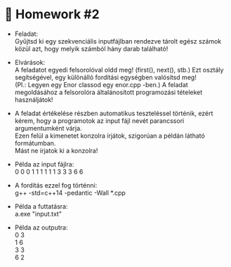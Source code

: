 # 📓 Homework #2
- Feladat:  
Gyűjtsd ki egy szekvenciális inputfájlban rendezve tárolt egész számok közül azt, hogy melyik számból hány darab található!  
  
- Elvárások:  
A feladatot egyedi felsorolóval oldd meg! (first(), next(), stb.) Ezt osztály segítségével, egy különálló fordítási egységben valósítsd meg!  
(Pl.: Legyen egy Enor classod egy enor.cpp -ben.) A feladat megoldásához a felsorolóra általánosított programozási tételeket használjátok!  
  
- A feladat értékelése részben automatikus teszteléssel történik, ezért kérem, hogy a programotok az input fájl nevét parancssori argumentumként várja.   
Ezen felül a kimenetet konzolra írjátok, szigorúan a példán látható formátumban.    
Mást ne írjatok ki a konzolra!  
  
- Példa az input fájlra:  
0 0 0 1 1 1 1 1 1 3 3 3 6 6  
  
- A fordítás ezzel fog történni:  
g++ -std=c++14 -pedantic -Wall *.cpp  
  
- Példa a futtatásra:  
a.exe "input.txt"  
  
- Példa az outputra:  
0 3  
1 6  
3 3  
6 2 
